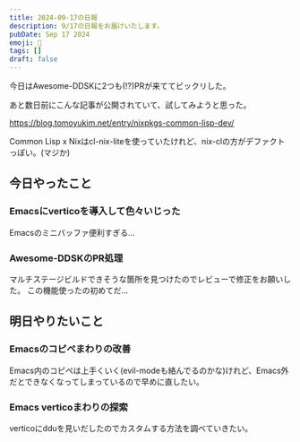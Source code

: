 ```yaml
---
title: 2024-09-17の日報
description: 9/17の日報をお届けいたします。
pubDate: Sep 17 2024
emoji: 🦊
tags: []
draft: false
---
```


今日はAwesome-DDSKに2つも(!?)PRが来ててビックリした。

あと数日前にこんな記事が公開されていて、試してみようと思った。

https://blog.tomoyukim.net/entry/nixpkgs-common-lisp-dev/

Common Lisp x
Nixはcl-nix-liteを使っていたけれど、nix-clの方がデファクトっぽい。(マジか)

## 今日やったこと

### Emacsにverticoを導入して色々いじった

Emacsのミニバッファ便利すぎる...

### Awesome-DDSKのPR処理

マルチステージビルドできそうな箇所を見つけたのでレビューで修正をお願いした。
この機能使ったの初めてだ...

## 明日やりたいこと

### Emacsのコピペまわりの改善

Emacs内のコピペは上手くいく(evil-modeも絡んでるのかな)けれど、Emacs外だとできなくなってしまっているので早めに直したい。

### Emacs verticoまわりの探索

verticoにdduを見いだしたのでカスタムする方法を調べていきたい。
